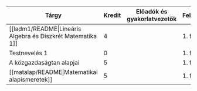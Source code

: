 |Tárgy|Kredit|Előadók és gyakorlatvezetők|Felvehető|
|---|---|---|---|
|[[ladm1/README\|Lineáris Algebra és Diszkrét Matematika 1]]|4||1. félév|
|Testnevelés 1|0||1. félév|
|A közgazdaságtan alapjai|5||1. félév|
|[[matalap/README\|Matematikai alapismeretek]]|5||1. félév|
